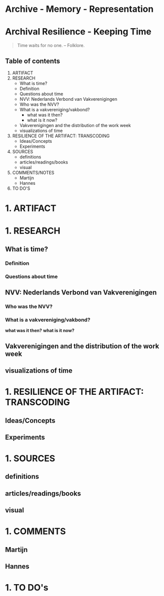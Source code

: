 # Archive - Memory - Representation
# Archival Resilience - Keeping Time
> Time waits for no one. – Folklore.

## Table of contents
1. ARTIFACT
1. RESEARCH
   * What is time?
    * Definition
    * Questions about time
   * NVV: Nederlands Verbond van Vakverenigingen
    * Who was the NVV?
    * What is a vakvereniging/vakbond?
      * what was it then?
      * what is it now?
    * Vakverenigingen and the distribution of the work week
    * visualizations of time
1. RESILIENCE OF THE ARTIFACT: TRANSCODING
   * Ideas/Concepts
   * Experiments
1. SOURCES
   * definitions
   * articles/readings/books
   * visual 
1. COMMENTS/NOTES 
   * Martijn
   * Hannes
1. TO DO'S





# 1. ARTIFACT
# 1. RESEARCH
## What is time?
### Definition
### Questions about time
## NVV: Nederlands Verbond van Vakverenigingen
### Who was the NVV?
### What is a vakvereniging/vakbond?
**what was it then?**
**what is it now?**
## Vakverenigingen and the distribution of the work week
## visualizations of time
# 1. RESILIENCE OF THE ARTIFACT: TRANSCODING
## Ideas/Concepts
## Experiments
# 1. SOURCES
## definitions
## articles/readings/books
## visual 
# 1. COMMENTS
## Martijn
## Hannes
# 1. TO DO's




